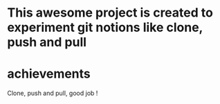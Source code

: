 # This awesome project is created to experiment git notions like clone, push and pull
# achievements
Clone, push and pull, good job !